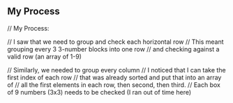 ## My Process

// My Process:

// I saw that we need to group and check each horizontal row
// This meant grouping every 3 3-number blocks into one row
// and checking against a valid row (an array of 1-9)

// Similarly, we needed to group every column
// I noticed that I can take the first index of each row
// that was already sorted and put that into an array of 
// all the first elements in each row, then second, then third.
// Each box of 9 numbers (3x3) needs to be checked (I ran out of time here)


